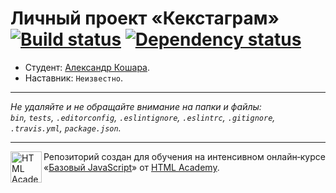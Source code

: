 # Личный проект «Кекстаграм» [![Build status][travis-image]][travis-url] [![Dependency status][dependency-image]][dependency-url]

* Студент: [Александр Кошара](https://up.htmlacademy.ru/javascript/8/user/169035).
* Наставник: `Неизвестно`.

---

_Не удаляйте и не обращайте внимание на папки и файлы:_<br>
_`bin`, `tests`, `.editorconfig`, `.eslintignore`, `.eslintrc`, `.gitignore`, `.travis.yml`, `package.json`._

---

<a href="https://htmlacademy.ru/intensive/javascript"><img align="left" width="50" height="50" title="HTML Academy" src="https://up.htmlacademy.ru/static/img/intensive/javascript/logo-for-github.svg"></a>

Репозиторий создан для обучения на интенсивном онлайн‑курсе «[Базовый JavaScript](https://htmlacademy.ru/intensive/javascript)» от [HTML Academy](https://htmlacademy.ru).

[travis-image]: https://travis-ci.org/htmlacademy-javascript/169035-kekstagram.svg?branch=master
[travis-url]: https://travis-ci.org/htmlacademy-javascript/169035-kekstagram
[dependency-image]: https://david-dm.org/htmlacademy-javascript/169035-kekstagram.svg?style=flat-square
[dependency-url]: https://david-dm.org/htmlacademy-javascript/169035-kekstagram
